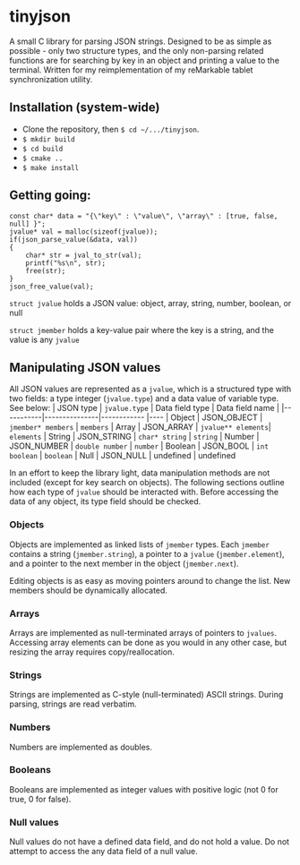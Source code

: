 # tinyjson

A small C library for parsing JSON strings.
Designed to be as simple as possible - only two structure types, and the only non-parsing related functions are for searching by key in an object and printing a value to the terminal.
Written for my reimplementation of my reMarkable tablet synchronization utility.

## Installation (system-wide)
- Clone the repository, then `$ cd ~/.../tinyjson`.
- `$ mkdir build`
- `$ cd build`
- `$ cmake ..`
- `$ make install`

## Getting going:
```
const char* data = "{\"key\" : \"value\", \"array\" : [true, false, null] }";
jvalue* val = malloc(sizeof(jvalue));
if(json_parse_value(&data, val))
{
    char* str = jval_to_str(val);
    printf("%s\n", str);
    free(str);
}
json_free_value(val);
```
`struct jvalue` holds a JSON value: object, array, string, number, boolean, or null

`struct jmember` holds a key-value pair where the key is a string, and the value is any `jvalue`

## Manipulating JSON values
All JSON values are represented as a `jvalue`, which is a structured type with two fields: a type integer (`jvalue.type`) and a data value of variable type. See below:
| JSON type | `jvalue.type` | Data field type        | Data field name |
|-----------|---------------|------------        |----
| Object    | JSON_OBJECT   | `jmember* members` | `members`
| Array     | JSON_ARRAY    | `jvalue** elements`| `elements`
| String    | JSON_STRING   | `char* string`    | `string`
| Number    | JSON_NUMBER   | `double number`    | `number`
| Boolean   | JSON_BOOL     | `int boolean`      | `boolean`
| Null      | JSON_NULL     | undefined          | undefined

In an effort to keep the library light, data manipulation methods are not included (except for key search on objects). The following sections outline how each type of `jvalue` should be interacted with. Before accessing the data of any object, its type field should be checked.

### Objects
Objects are implemented as linked lists of `jmember` types. Each `jmember` contains a string (`jmember.string`), a pointer to a `jvalue` (`jmember.element`), and a pointer to the next member in the object (`jmember.next`).

Editing objects is as easy as moving pointers around to change the list. New members should be dynamically allocated.

### Arrays
Arrays are implemented as null-terminated arrays of pointers to `jvalues`. Accessing array elements can be done as you would in any other case, but resizing the array requires copy/reallocation.

### Strings
Strings are implemented as C-style (null-terminated) ASCII strings. During parsing, strings are read verbatim.

### Numbers
Numbers are implemented as doubles.

### Booleans
Booleans are implemented as integer values with positive logic (not 0 for true, 0 for false).

### Null values
Null values do not have a defined data field, and do not hold a value. Do not attempt to access the any data field of a null value.
